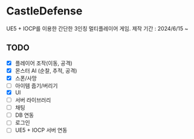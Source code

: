 # CastleDefense
UE5 + IOCP를 이용한 간단한 3인칭 멀티플레이어 게임.
제작 기간 : 2024/6/15 ~

## TODO
- [x] 플레이어 조작(이동, 공격)
- [x] 몬스터 AI (순찰, 추적, 공격)
- [x] 스폰/사망 
- [ ] 아이템 줍기/버리기
- [x] UI   
- [ ] 서버 라이브러리
- [ ] 채팅
- [ ] DB 연동  
- [ ] 로그인  
- [ ] UE5 + IOCP 서버 연동  
